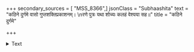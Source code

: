 +++
secondary_sources = [ "MSS_8366",]
jsonClass = "Subhaashita"
text = "कठिने दुर्गमे वासो गुप्तशक्तिप्रकाशनम्।  \nरणे पुत्रः यथा शोच्यः कलहं वेश्यया सह॥"
title = "कठिने दुर्गमे"

+++

<details><summary>Text</summary>

कठिने दुर्गमे वासो गुप्तशक्तिप्रकाशनम्।  
रणे पुत्रः यथा शोच्यः कलहं वेश्यया सह॥
</details>
